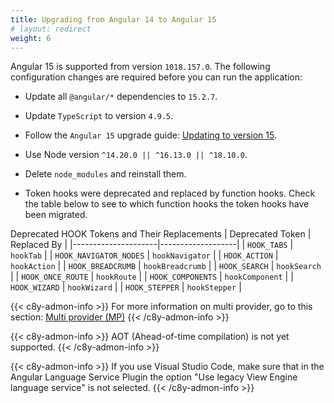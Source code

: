 ```yaml
---
title: Upgrading from Angular 14 to Angular 15
# layout: redirect
weight: 6
---
```


Angular 15 is supported from version `1018.157.0`. The following configuration changes are required before you can run the application:

- Update all `@angular/*` dependencies to `15.2.7`.
- Update `TypeScript` to version `4.9.5`.
- Follow the `Angular 15` upgrade guide: [Updating to version 15](https://update.angular.io/?l=3&v=14.0-15.0).
- Use Node version `^14.20.0 || ^16.13.0 || ^18.10.0`.
- Delete `node_modules` and reinstall them.

- Token hooks were deprecated and replaced by function hooks. Check the table below to see to which function hooks the token hooks have been migrated.

Deprecated HOOK Tokens and Their Replacements
| Deprecated Token    | Replaced By       |
|---------------------|-------------------|
| `HOOK_TABS`         | `hookTab`         |
| `HOOK_NAVIGATOR_NODES` | `hookNavigator` |
| `HOOK_ACTION`       | `hookAction`      |
| `HOOK_BREADCRUMB`   | `hookBreadcrumb`  |
| `HOOK_SEARCH`       | `hookSearch`      |
| `HOOK_ONCE_ROUTE`   | `hookRoute`       |
| `HOOK_COMPONENTS`   | `hookComponent`   |
| `HOOK_WIZARD`       | `hookWizard`      |
| `HOOK_STEPPER`      | `hookStepper`     |

{{< c8y-admon-info >}}
For more information on multi provider, go to this section: [Multi provider (MP)](/web/libraries/#multi-provider-mp)
{{< /c8y-admon-info >}}


{{< c8y-admon-info >}}
AOT (Ahead-of-time compilation) is not yet supported.
{{< /c8y-admon-info >}}


{{< c8y-admon-info >}}
If you use Visual Studio Code, make sure that in the Angular Language Service Plugin the option "Use legacy View Engine language service" is not selected.
{{< /c8y-admon-info >}}
